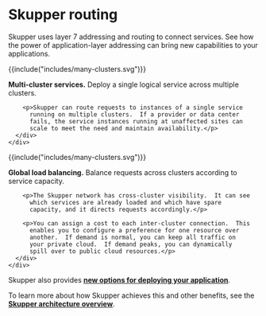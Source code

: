 # Skupper routing

<div class="benefits">
  <p>Skupper uses layer 7 addressing and routing to connect services.
    See how the power of application-layer addressing can bring new
    capabilities to your applications.</p>

  <div class="pattern">
    <div>
      <div>
        {{include("includes/many-clusters.svg")}}
      </div>
      <div>
        <p><strong>Multi-cluster services.</strong>  Deploy a single
        logical service across multiple clusters.</p>

        <p>Skupper can route requests to instances of a single service
          running on multiple clusters.  If a provider or data center
          fails, the service instances running at unaffected sites can
          scale to meet the need and maintain availability.</p>
      </div>
    </div>
  </div>

  <div class="pattern">
    <div>
      <div>
        {{include("includes/many-clusters.svg")}}
      </div>
      <div>
        <p><strong>Global load balancing.</strong>  Balance requests
          across clusters according to service capacity.</p>

        <p>The Skupper network has cross-cluster visibility.  It can see
          which services are already loaded and which have spare
          capacity, and it directs requests accordingly.</p>

        <p>You can assign a cost to each inter-cluster connection.  This
          enables you to configure a preference for one resource over
          another.  If demand is normal, you can keep all traffic on
          your private cloud.  If demand peaks, you can dynamically
          spill over to public cloud resources.</p>
      </div>
    </div>
  </div>

  <p>Skupper also provides <b><a href="connectivity.html">new options for
    deploying your application</a></b>.</p>

  <p>To learn more about how Skupper achieves this and other benefits,
    see the <b><a href="index.html">Skupper architecture
    overview</a></b>.</p>
</div>
